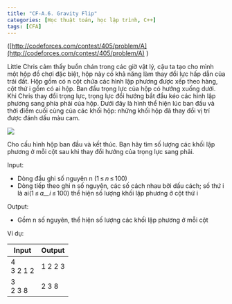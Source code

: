 ```yaml
---
title: "CF-A.6. Gravity Flip"
categories: [Học thuật toán, học lập trình, C++]
tags: [CFA]
---
```


([http://codeforces.com/contest/405/problem/A](http://codeforces.com/contest/405/problem/A) )

Little Chris cảm thấy buồn chán trong các giờ vật lý, cậu ta tạo cho mình một hộp đồ chơi đặc biệt, hộp này có khả năng làm thay đổi lực hấp dẫn của trái đất. Hộp gồm có n cột chứa các hình lập phương được xếp theo hàng, cột thứ i gồm có ai hộp. Ban đầu trọng lực của hộp có hướng xuống dưới. Khi Chris thay đổi trọng lực, trọng lực đổi hướng bắt đầu kéo các hình lập phương sang phía phải của hộp. Dưới đây là hình thể hiện lúc ban đầu và thời điểm cuối cùng của các khối hộp: những khối hộp đã thay đổi vị trí được đánh dấu màu cam.

![](RackMultipart20200502-4-b5e5r2_html_f550b1a525f88842.png)

Cho cấu hình hộp ban đầu và kết thúc. Bạn hãy tìm số lượng các khối lập phương ở mỗi cột sau khi thay đổi hướng của trọng lực sang phải.

Input:

- Dòng đầu ghi số nguyên n (1 ≤ _n_ ≤ 100)
- Dòng tiếp theo ghi n số nguyên, các số cách nhau bởi dấu cách; số thứ i là ai(1 ≤ _a__i_ ≤ 100) thể hiện số lượng khối lập phương ở cột thứ i

Output:

- Gồm n số nguyên, thể hiện số lượng các khối lập phương ở mỗi cột

Ví dụ:

| **Input** | **Output** |
| --- | --- |
| 4<br>3 2 1 2 | 1 2 2 3 |
| 3<br>2 3 8 | 2 3 8 |

